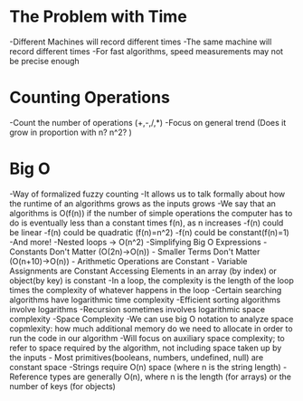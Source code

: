 # The Problem with Time
-Different Machines will record different times
-The same machine will record different times
-For fast algorithms, speed measurements may not be precise enough

# Counting Operations
-Count the number of operations (+,-,/,*)
-Focus on general trend (Does it grow in proportion with n? n^2? )

# Big O
-Way of formalized fuzzy counting
-It allows us to talk formally about how the runtime of an algorithms grows as the inputs grows
-We say that an algorithms is O(f(n)) if the number of simple operations the computer has to do is eventually less than a constant times f(n), as n increases
    -f(n) could be linear
    -f(n) could be quadratic (f(n)=n^2)
    -f(n) could be constant(f(n)=1)
    -And more!
-Nested loops -> O(n^2)
-Simplifying Big O Expressions
    - Constants Don't Matter (O(2n)->O(n))
    - Smaller Terms Don't Matter (O(n+10)->O(n))
    - Arithmetic Operations are Constant
    - Variable Assignments are Constant
    Accessing Elements in an array (by index) or object(by key) is constant
    -In a loop, the complexity is the length of the loop times the complexity of whatever happens in the loop
    -Certain searching algorithms have logarithmic time complexity
    -Efficient sorting algorithms involve logarithms
    -Recursion sometimes involves logarithmic space complexity
-Space Complexity
    -We can use big O notation to analyze space copmlexity: how much additional memory do we need to allocate in order to run the code in our algorithm
    -Will focus on auxiliary space complexity; to refer to space required by the algorithm, not including space taken up by the inputs
    - Most primitives(booleans, numbers, undefined, null) are constant space
    -Strings require O(n) space (where n is the string length)
    -Reference types are generally O(n), where n is the length (for arrays) or the number of keys (for objects)

